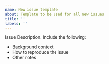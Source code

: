 ```yaml
---
name: New issue template
about: Template to be used for all new issues
title: ''
labels: ''
---
```


Issue Description. Include the following:

* Background context
* How to reproduce the issue
* Other notes
